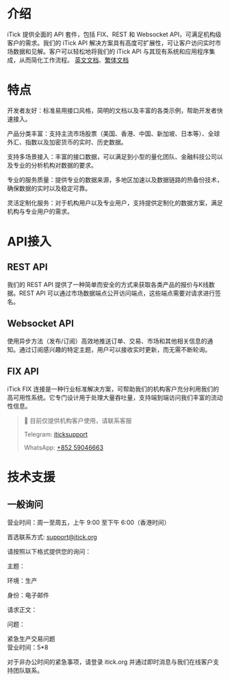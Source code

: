 # 介绍

iTick 提供全面的 API 套件，包括 FIX、REST 和 Websocket API，可满足机构级客户的需求。我们的 iTick API 解决方案具有高度可扩展性，可让客户访问实时市场数据和见解。客户可以轻松地将我们的 iTick API 与其现有系统和应用程序集成，从而简化工作流程。 [英文文档](https://itick.readme.io)、[繁体文档](https://itick-hk.readme.io)

# 特点

开发者友好：标准易用接口风格，简明的文档以及丰富的各类示例，帮助开发者快速接入。

产品分类丰富：支持主流市场股票（美国、香港、中国、新加坡、日本等）、全球外汇、指数以及加密货币的实时、历史数据。

支持多场景接入：丰富的接口数据，可以满足到小型的量化团队、金融科技公司以及专业的分析机构对数据的要求。

专业的服务质量：提供专业的数据来源，多地区加速以及数据链路的热备份技术，确保数据的实时以及稳定可靠。

灵活定制化服务：对于机构用户以及专业用户，支持提供定制化的数据方案，满足机构与专业用户的需求。

# API接入



## REST API

我们的 REST API 提供了一种简单而安全的方式来获取各类产品的报价与K线数据。REST API 可以通过市场数据端点公开访问端点，这些端点需要对请求进行签名。

## Websocket API

使用异步方法（发布/订阅）高效地推送订单、交易、市场和其他相关信息的通知。通过订阅感兴趣的特定主题，用户可以接收实时更新，而无需不断轮询。

## FIX API

iTick FIX 连接是一种行业标准解决方案，可帮助我们的机构客户充分利用我们的高可用性系统。它专门设计用于处理大量吞吐量，支持端到端访问我们丰富的流动性信息。

> 📘 目前仅提供机构客户使用，请联系客服
>
> Telegram:  [iticksupport](https://t.me/iticksupport)
>
> WhatsApp: [+852 59046663](https://wa.me/85259046663)

# 技术支援

## 一般询问

营业时间：周一至周五，上午 9:00 至下午 6:00（香港时间）

首选联系方式: [support@itick.org](support@itick.org)

请按照以下格式提供您的询问：

主题：

环境：生产

身份：电子邮件

请求正文：

问题：

紧急生产交易问题  
营业时间：5\*8

对于非办公时间的紧急事项，请登录 itick.org 并通过即时消息与我们在线客户支持团队联系。

